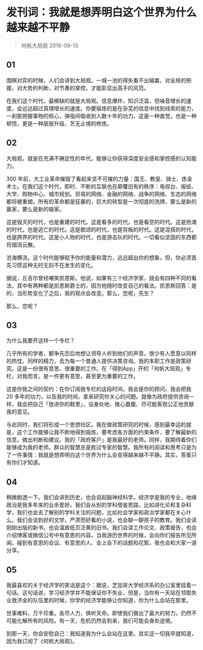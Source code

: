 # 发刊词：我就是想弄明白这个世界为什么越来越不平静
> 何帆大局观
2016-09-13

## 01
围棋对弈的时候，人们会讲到大局观。一城一池的得失看不出输赢，对全局的把握，对大势的判断，对节奏的掌控，才能彰显出高手的风范。

在我们这个时代，最稀缺的就是大局观。信息爆炸，知识泛滥，但噪音增长的速度，会远远超过真理增长的速度。你要锻炼的是在杂芜的信息中找到线索的能力，一刹那把握事物的核心，弹指间吸收别人数十年的功力。这是一种直觉，也是一种顿悟，更是一种层层升级、艺无止境的修炼。

## 02
大局观，就是在充满不确定性的年代，能够让你获得深度安全感和掌控感的认知能力。

300 年前，大工业革命摧毁了看起来坚不可摧的力量：国王、教皇、骑士、炼金术士。在我们这个时代，即时、不断的互联也在颠覆旧有的秩序：电视台、报纸、大学、购物中心、城市规划。贸易的网络、金融的网络、战争的网络、生态的网络都将被重塑。所有的革命都是狂暴的，巨大的转型是一次彻底的洗牌，要么是新的赢家，要么是新的输家。

这是毁灭的时代，也是重建的时代。这是看多的时代，也是看空的时代。这是抢滩的时代，也是逃亡的时代。这是歌颂的时代，也是背叛的时代。这是混搭的时代，也是跨界的时代。这是小人物的时代，也是游击队的时代。一切看似坚固的东西都将烟消云散。

沧海横流。这个时代能够赋予你的能量和潜力，远远超出你的想象。但，你必须首先习惯这种无时无刻不在发生的变化。

据说，丘吉尔曾经嘲笑凯恩斯。他说，如果有三个经济学家，就会有四种不同的看法，其中有两种都是凯恩斯爵士的，因为他随时改变自己的看法。凯恩斯回答：是的，当形势变化了之后，我的观点会改变。那么，您呢，先生？

那么，您呢？

## 03
为什么我要开这样一个专栏？

几乎所有的学者，都争先恐后地想让领导人听到他们的声音。很少有人愿意以同样的热忱、同样的精力，去为每一个普通人提供决策咨询。我的本职工作是政策研究。这是一份很有意思、很重要的工作。在「得到App」开的「何帆大局观」专栏，对我而言，是一件更有意思，甚至更为重要的工作。

这是你我之间的契约：在你订阅我专栏的这段时间，我会是你的顾问，我会把我 20 多年的功力，以及我的时间，拿来研究你关心的问题。就像为政府提供咨询一样，我会把自己「放进你的鞋里」，设身处地、推心置腹、尽可能客观公正地贡献我的意见。

与此同时，我们将形成一个思想社区。我在做政策研究的时候，感到最幸运的就是，这个工作能够让我不断地得到锻炼，要考虑各方面的约束条件，要了解最新的信息，做出判断和建议。我的「政府客户」是我最好的老师。同样，我期待着你们能够成为我的老师。群众的智慧总是胜过专家的智慧。我所有的阅读和思考只是为了一件事情：我就是想弄明白这个世界为什么会变得越来越不平静。其实，答案只有你们才知道。

## 04
稍微剧透一下。我们会讲到历史，也会说起脑神经科学。经济学是我的专业，地缘政治是我多年来的业余爱好。我们会从别的学科借鉴思路，比如进化论和复杂科学，我们也会去了解别的学科关注的问题，比如社会学家和政治学家都在关心什么。我们会谈到好的文学，严肃而好看的小说，也会聊一聊孩子的教育。我们会读刚刚出版的新书，也会温故纸页泛黄的旧书。我们会读工作论文、政策报告，也会介绍博客或微信公号中有意思的内容。当我游历世界的时候，会向你们报告所见所闻。碰到有意思的会议、有意思的人、会上会下的话题和花絮，我也会和大家一道分享。

## 05
我最喜欢的关于经济学的笑话是这个：据说，芝加哥大学经济系的办公室里挂着一句话。这句话说，学习经济学并不能保证你不失业，但是，当你有一天站在领取失业救济金的队伍里的时候，你学的经济学能够让你知道，你为什么会站在那里。

世事难料，万千珍重。各尽人力，俱听天命。即使我们做出了最大的努力，仍然不可能化解所有的风险。有一天，危机仍然会到来，我们可能会身处逆境。

到那一天，你会安慰自己：我知道我为什么会站在这里。其实这一切我早就知道，因为我订阅了《何帆大局观》。




